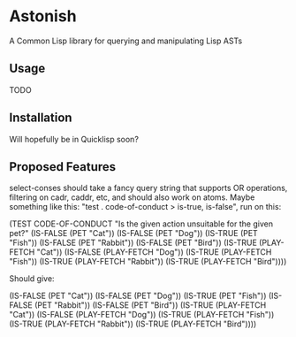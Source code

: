 # Astonish

A Common Lisp library for querying and manipulating Lisp ASTs

## Usage

TODO

## Installation

Will hopefully be in Quicklisp soon?

## Proposed Features

select-conses should take a fancy query string that supports OR operations,
filtering on cadr, caddr, etc, and should also work on atoms. Maybe something
like this: "test . code-of-conduct > is-true, is-false", run on this:

(TEST CODE-OF-CONDUCT "Is the given action unsuitable for the given pet?"
  (IS-FALSE (PET "Cat")) (IS-FALSE (PET "Dog")) (IS-TRUE (PET "Fish"))
  (IS-FALSE (PET "Rabbit")) (IS-FALSE (PET "Bird"))
  (IS-TRUE (PLAY-FETCH "Cat")) (IS-FALSE (PLAY-FETCH "Dog"))
  (IS-TRUE (PLAY-FETCH "Fish")) (IS-TRUE (PLAY-FETCH "Rabbit"))
  (IS-TRUE (PLAY-FETCH "Bird"))))

Should give:

(IS-FALSE (PET "Cat")) (IS-FALSE (PET "Dog")) (IS-TRUE (PET "Fish"))
(IS-FALSE (PET "Rabbit")) (IS-FALSE (PET "Bird"))
(IS-TRUE (PLAY-FETCH "Cat")) (IS-FALSE (PLAY-FETCH "Dog"))
(IS-TRUE (PLAY-FETCH "Fish")) (IS-TRUE (PLAY-FETCH "Rabbit"))
(IS-TRUE (PLAY-FETCH "Bird"))))

